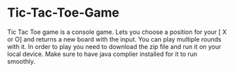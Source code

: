 # Tic-Tac-Toe-Game
Tic Tac Toe game is a console game. Lets you choose a position for your [ X or O] and returns a new board with the input. You can play multiple rounds with it.  In order to play you need to download the zip file and run it on your local device. Make sure to have java complier installed for it to run smoothly.

